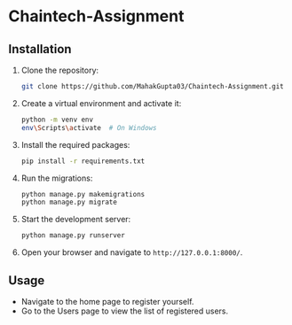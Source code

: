 # Chaintech-Assignment

## Installation

1. Clone the repository:
    ```bash
    git clone https://github.com/MahakGupta03/Chaintech-Assignment.git
    ```

2. Create a virtual environment and activate it:
    ```bash
    python -m venv env
    env\Scripts\activate  # On Windows
    ```

3. Install the required packages:
    ```bash
    pip install -r requirements.txt
    ```

4. Run the migrations:
    ```bash
    python manage.py makemigrations
    python manage.py migrate
    ```

5. Start the development server:
    ```bash
    python manage.py runserver
    ```

6. Open your browser and navigate to `http://127.0.0.1:8000/`.

## Usage

- Navigate to the home page to register yourself.
- Go to the Users page to view the list of registered users.
